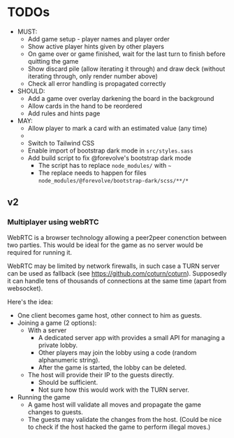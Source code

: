 # TODOs

- MUST:
  - Add game setup - player names and player order
  - Show active player hints given by other players
  - On game over or game finished, wait for the last turn to finish before quitting the game
  - Show discard pile (allow iterating it through) and draw deck (without iterating through, only render number above)
  - Check all error handling is propagated correctly
- SHOULD:
  - Add a game over overlay darkening the board in the background
  - Allow cards in the hand to be reordered
  - Add rules and hints page
- MAY:
  - Allow player to mark a card with an estimated value (any time)
  - 
  - Switch to Tailwind CSS
  - Enable import of bootstrap dark mode in `src/styles.sass`
  - Add build script to fix @forevolve's bootstrap dark mode
    - The script has to replace `node_modules/` with `~`
    - The replace needs to happen for files `node_modules/@forevolve/bootstrap-dark/scss/**/*`

## v2

### Multiplayer using webRTC

WebRTC is a browser technology allowing a peer2peer conenction between two parties.
This would be ideal for the game as no server would be required for running it.

WebRTC may be limited by network firewalls, in such case a TURN server can be used as fallback (see https://github.com/coturn/coturn).
Supposedly it can handle tens of thousands of connections at the same time (apart from websocket).

Here's the idea:
- One client becomes game host, other connect to him as guests.
- Joining a game (2 options):
  - With a server
    - A dedicated server app with provides a small API for managing a private lobby.
    - Other players may join the lobby using a code (random alphanumeric string).
    - After the game is started, the lobby can be deleted.
  - The host will provide their IP to the guests directly.
    - Should be sufficient.
    - Not sure how this would work with the TURN server.
- Running the game
  - A game host will validate all moves and propagate the game changes to guests.
  - The guests may validate the changes from the host.
    (Could be nice to check if the host hacked the game to perform illegal moves.)

